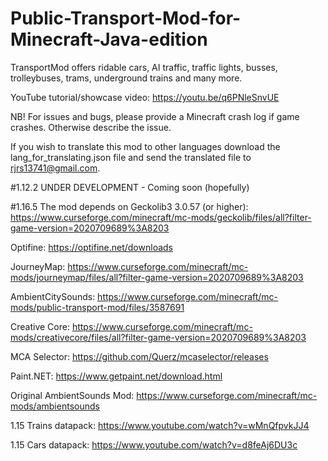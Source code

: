 # Public-Transport-Mod-for-Minecraft-Java-edition
TransportMod offers ridable cars, AI traffic, traffic lights, busses, trolleybuses, trams, underground trains and many more.

YouTube tutorial/showcase video: https://youtu.be/q6PNleSnvUE

NB! For issues and bugs, please provide a Minecraft crash log if game crashes. Otherwise describe the issue.

If you wish to translate this mod to other languages download the lang_for_translating.json file and send the translated file to rjrs13741@gmail.com.

#1.12.2
UNDER DEVELOPMENT - Coming soon (hopefully)

#1.16.5
The mod depends on Geckolib3 3.0.57 (or higher): https://www.curseforge.com/minecraft/mc-mods/geckolib/files/all?filter-game-version=2020709689%3A8203

Optifine: https://optifine.net/downloads

JourneyMap: https://www.curseforge.com/minecraft/mc-mods/journeymap/files/all?filter-game-version=2020709689%3A8203

AmbientCitySounds: https://www.curseforge.com/minecraft/mc-mods/public-transport-mod/files/3587691

Creative Core: https://www.curseforge.com/minecraft/mc-mods/creativecore/files/all?filter-game-version=2020709689%3A8203

MCA Selector: https://github.com/Querz/mcaselector/releases

Paint.NET: https://www.getpaint.net/download.html

Original AmbientSounds Mod: https://www.curseforge.com/minecraft/mc-mods/ambientsounds

1.15 Trains datapack: https://www.youtube.com/watch?v=wMnQfpvkJJ4

1.15 Cars datapack: https://www.youtube.com/watch?v=d8feAj6DU3c
